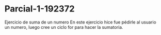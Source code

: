 # Parcial-1-192372
Ejercicio de suma de un numero
En este ejercicio hice fue pédirle al usuario un numero, luego cree un ciclo for para hacer la sumatoria.